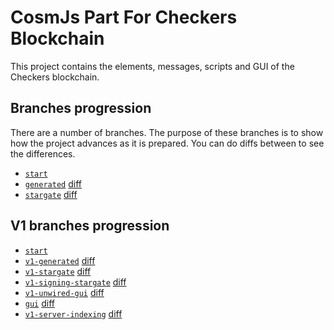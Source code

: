 # CosmJs Part For Checkers Blockchain

This project contains the elements, messages, scripts and GUI of the Checkers blockchain.

## Branches progression

There are a number of branches. The purpose of these branches is to show how the project advances as it is prepared. You can do diffs between to see the differences.

* [`start`](https://github.com/cosmos/academy-checkers-ui/tree/start)
* [`generated`](https://github.com/cosmos/academy-checkers-ui/tree/generated) [diff](https://github.com/cosmos/academy-checkers-ui/compare/start...generated)
* [`stargate`](https://github.com/cosmos/academy-checkers-ui/tree/stargate) [diff](https://github.com/cosmos/academy-checkers-ui/compare/generated...stargate)

## V1 branches progression

* [`start`](https://github.com/cosmos/academy-checkers-ui/tree/start)
* [`v1-generated`](https://github.com/cosmos/academy-checkers-ui/tree/v1-generated) [diff](https://github.com/cosmos/academy-checkers-ui/compare/start...v1-generated)
* [`v1-stargate`](https://github.com/cosmos/academy-checkers-ui/tree/v1-stargate) [diff](https://github.com/cosmos/academy-checkers-ui/compare/v1-generated...v1-stargate)
* [`v1-signing-stargate`](https://github.com/cosmos/academy-checkers-ui/tree/v1-signing-stargate) [diff](https://github.com/cosmos/academy-checkers-ui/compare/v1-stargate...v1-signing-stargate)
* [`v1-unwired-gui`](https://github.com/cosmos/academy-checkers-ui/tree/v1-unwired-gui) [diff](https://github.com/cosmos/academy-checkers-ui/compare/v1-signing-stargate...v1-unwired-gui)
* [`gui`](https://github.com/cosmos/academy-checkers-ui/tree/v1-gui) [diff](https://github.com/cosmos/academy-checkers-ui/compare/v1-unwired-gui...v1-gui)
* [`v1-server-indexing`](https://github.com/cosmos/academy-checkers-ui/tree/v1-server-indexing) [diff](https://github.com/cosmos/academy-checkers-ui/compare/v1-gui...v1-server-indexing)